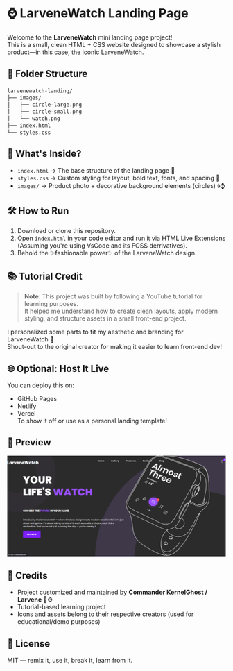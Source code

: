 # ⌚ LarveneWatch Landing Page

Welcome to the **LarveneWatch** mini landing page project!  
This is a small, clean HTML + CSS website designed to showcase a stylish product—in this case, the iconic LarveneWatch.

## 📁 Folder Structure

```
larvenewatch-landing/
├── images/
│   ├── circle-large.png
│   ├── circle-small.png
│   └── watch.png
├── index.html
└── styles.css
```

## 🧪 What's Inside?

- `index.html` → The base structure of the landing page 💅  
- `styles.css` → Custom styling for layout, bold text, fonts, and spacing 🎨  
- `images/` → Product photo + decorative background elements (circles) 🌀⌚

## 🛠️ How to Run

1. Download or clone this repository.
2. Open `index.html` in your code editor and run it via HTML Live Extensions (Assuming you're using VsCode and its FOSS derrivatives).
3. Behold the ✨fashionable power✨ of the LarveneWatch design.


## 📚 Tutorial Credit

> **Note**: This project was built by following a YouTube tutorial for learning purposes.  
It helped me understand how to create clean layouts, apply modern styling, and structure assets in a small front-end project.

I personalized some parts to fit my aesthetic and branding for LarveneWatch 🖤  
Shout-out to the original creator for making it easier to learn front-end dev!


## 🌐 Optional: Host It Live

You can deploy this on:
- GitHub Pages
- Netlify
- Vercel  
To show it off or use as a personal landing template!

## 📸 Preview

![Watch Preview](/source/images/preview.png)

## 💖 Credits

- Project customized and maintained by **Commander KernelGhost / Larvene** 🧠⚙️  
- Tutorial-based learning project  
- Icons and assets belong to their respective creators (used for educational/demo purposes)

## 🦄 License

MIT — remix it, use it, break it, learn from it.



